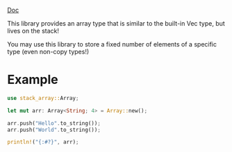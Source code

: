 [Doc](https://docs.rs/stack-array/)

This library provides an array type that is similar to the built-in Vec type, but lives on the stack!

You may use this library to store a fixed number of elements of a specific type (even non-copy types!)

# Example

```rust
use stack_array::Array;

let mut arr: Array<String; 4> = Array::new();

arr.push("Hello".to_string());
arr.push("World".to_string());

println!("{:#?}", arr);
```
